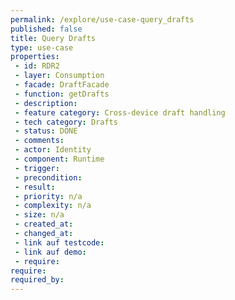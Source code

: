 ```yaml
---
permalink: /explore/use-case-query_drafts
published: false
title: Query Drafts
type: use-case
properties:
 - id: RDR2
 - layer: Consumption
 - facade: DraftFacade
 - function: getDrafts
 - description: 
 - feature category: Cross-device draft handling
 - tech category: Drafts
 - status: DONE
 - comments: 
 - actor: Identity
 - component: Runtime
 - trigger: 
 - precondition: 
 - result: 
 - priority: n/a
 - complexity: n/a
 - size: n/a
 - created_at: 
 - changed_at: 
 - link auf testcode: 
 - link auf demo: 
 - require: 
require:
required_by:
---
```

